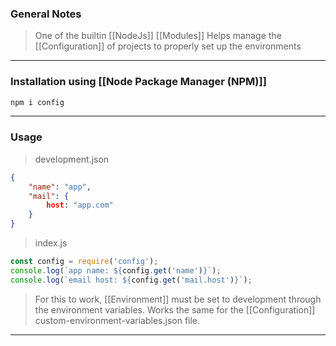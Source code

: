 
### General Notes

> One of the builtin [[NodeJs]] [[Modules]]
> Helps manage the [[Configuration]] of projects to properly set up the environments

---

### Installation using [[Node Package Manager (NPM)]]

```Bash
npm i config
```

---

### Usage

> development.json
```JSON
{
	"name": "app",
	"mail": {
		host: "app.com"
	} 
}
```

>index.js
```javaScript
const config = require('config');
console.log(`app name: ${config.get('name')}`);
console.log(`email host: ${config.get('mail.host')}`);
```

> For this to work, [[Environment]] must be set to development through the environment variables.
> Works the same for the [[Configuration]] custom-environment-variables.json file.

---
